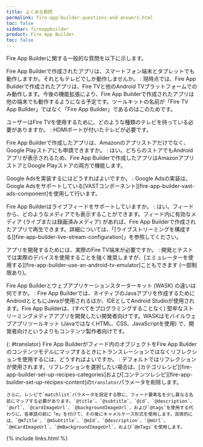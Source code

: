 ```yaml
---
title: よくある質問
permalink: fire-app-builder-questions-and-answers.html
toc: false
sidebar: fireappbuilder
product: Fire App Builder
toc: false
---
```


Fire App Builderに関する一般的な質問を以下に示します。 

Fire App Builderで作成されたアプリは、スマートフォン端末とタブレットでも動作しますか。それともテレビでしか動作しませんか。
:   現時点では、Fire App Builderで作成されたアプリは、Fire TVと他のAndroid TVプラットフォームでのみ動作します。今後の機能拡張により、Fire App Builderで作成されたアプリは他の端末でも動作するようになる予定です。ツールキットの名前が「Fire TV App Builder」ではなく「Fire App Builder」であるのはこのためです。

ユーザーはFire TVを使用するために、どのような種類のテレビを持っている必要がありますか。
:   HDMIポートが付いたテレビが必要です。

Fire App Builderで作成したアプリは、Amazonのアプリストアだけでなく、Google Playストアにも申請できますか。
:   はい。どちらのストアでもAndroidアプリが表示されるため、Fire App Builderで作成したアプリはAmazonアプリストアとGoogle Playストアの両方で機能します。

Google Adsを実装するにはどうすればよいですか。
:   Google Adsの実装は、Google Adsをサポートしている[VASTコンポーネント][fire-app-builder-vast-ads-component]を使用して行います。

Fire App Builderはライブフィードをサポートしていますか。
:   はい。フィードから、どのようなメディアでも表示することができます。フィード内に有効なメディア (ライブまたは録画済みメディア) があれば、Fire App Builderで作成されたアプリで再生できます。詳細については、「[ライブストリーミングを構成する][fire-app-builder-live-stream-configuration]」を参照してください。

アプリを開発するためには、実際のFire TV端末が必要ですか。
:   開発とテストでは実際のデバイスを使用することを強く推奨しますが、[エミュレーターを使用する][fire-app-builder-use-an-android-tv-emulator]こともできます (一部制限あり)。

Fire App Builderとウェブアプリケーションスターターキット (WASK) の違いは何ですか。
:   Fire App Builderでは、ネイティブのJavaアプリを作成するためにAndroidとともにJavaが使用されるほか、IDEとしてAndroid Studioが使用されます。Fire App Builderは、(すべてをプログラミングすることなく) 堅牢なストリーミングメディアアプリを開発したい開発者向けです。WASKはモバイルウェブアプリツールキット (JavaではなくHTML、CSS、JavaScriptを使用) で、開発者向けというよりもコンテンツ製作者向けです。

{: #translator}
Fire App Builderがフィード内のオブジェクトをFire App Builderのコンテンツモデルにマップするときにトランスレーションではなくリフレクションを使用するには、どうすればよいですか。
:   デフォルトではリフレクションが使用されます。リフレクションを選択したい場合は、[カテゴリレシピ][fire-app-builder-set-up-recipes-categories]および[コンテンツレシピ][fire-app-builder-set-up-recipes-content]の`translator`パラメータを削除します。 
    
    さらに、レシピで`matchlist`パラメータを設定する際に、フィード要素名を少し異なる名前にマップする必要があります。`@title`、`@subtitle`、`@id`、`@description`、`@url`、`@cardImageUrl`、`@backgroundImageUrl`、および`@tags`を使用する代わりに、各単語の前に「m」を付けて、その後にキャメルケース形式を使用します。具体的には、`@mTitle`、`@mSubtitle`、`@mId`、`@description`、`@mUrl`、`@mCardImageUrl`、`@mBackgroundImageUrl`、および`@mTags`を使用します。

{% include links.html %}
